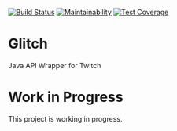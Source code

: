 [![Build Status](https://travis-ci.com/GlitchLib/glitch.svg)](https://travis-ci.com/GlitchLib/glitch)
[![Maintainability](https://api.codeclimate.com/v1/badges/64d5418e82673e076bc6/maintainability)](https://codeclimate.com/github/GlitchLib/glitch/maintainability)
[![Test Coverage](https://api.codeclimate.com/v1/badges/64d5418e82673e076bc6/test_coverage)](https://codeclimate.com/github/GlitchLib/glitch/test_coverage)

# Glitch
Java API Wrapper for Twitch

# Work in Progress
This project is working in progress. 